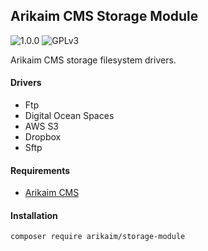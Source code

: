 ## Arikaim CMS Storage Module
![1.0.0](https://img.shields.io/github/release/arikaim/storage-module.svg)
![GPLv3](https://img.shields.io/badge/License-GPLv3-blue.svg)


Arikaim CMS storage filesystem drivers.


#### Drivers
 * Ftp
 * Digital Ocean Spaces
 * AWS S3
 * Dropbox
 * Sftp

#### Requirements  
  * [Arikaim CMS](https://github.com/arikaim/arikaim)


#### Installation

```sh
composer require arikaim/storage-module
```